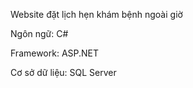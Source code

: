 Website đặt lịch hẹn khám bệnh ngoài giờ

Ngôn ngữ: C#

Framework: ASP.NET

Cơ sở dữ liệu: SQL Server
